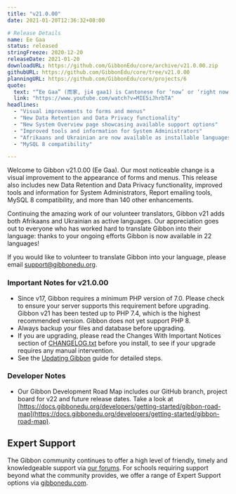 ```yaml
---
title: "v21.0.00"
date: 2021-01-20T12:36:32+08:00

# Release Details
name: Ee Gaa
status: released
stringFreeze: 2020-12-20
releaseDate: 2021-01-20
downloadURL: https://github.com/GibbonEdu/core/archive/v21.0.00.zip
githubURL: https://github.com/GibbonEdu/core/tree/v21.0.00
planningURL: https://github.com/GibbonEdu/core/projects/6
quote:
  text: "“Ee Gaa” (而家, ji4 gaa1) is Cantonese for ‘now’ or ‘right now’, and is used to communicate in the present tense. For example ‘ngo ji gaa hai uk kei’ means ‘I am at home now’. It is one of few Cantonese words beginning with an e sound, and is often pronounced as ‘yee gaa’"
  link: "https://www.youtube.com/watch?v=MIE5iJhrbTA"
headlines:
  - "Visual improvements to forms and menus"
  - "New Data Retention and Data Privacy functionality"
  - "New System Overview page showcasing available support options"
  - "Improved tools and information for System Administrators"
  - "Afrikaans and Ukrainian are now available as installable languages"
  - "MySQL 8 compatibility"

---
```


Welcome to Gibbon v21.0.00 (Ee Gaa). Our most noticeable change is a visual improvement to the appearance of forms and menus. This release also includes new Data Retention and Data Privacy functionality, improved tools and information for System Administrators, Report emailing tools, MySQL 8 compatibility, and more than 140 other enhancements.

Continuing the amazing work of our volunteer translators, Gibbon v21 adds both Afrikaans and Ukrainian as active languages. Our appreciation goes out to everyone who has worked hard to translate Gibbon into their language: thanks to your ongoing efforts Gibbon is now available in 22 languages!

If you would like to volunteer to translate Gibbon into your language, please email [support@gibbonedu.org](mailto:support@gibbonedu.org).

### Important Notes for v21.0.00

- Since v17, Gibbon requires a minimum PHP version of 7.0. Please check to ensure your server supports this requirement before upgrading. Gibbon v21 has been tested up to PHP 7.4, which is the highest recommended version. Gibbon does not yet support PHP 8.
- Always backup your files and database before upgrading.
- If you are upgrading, please read the Changes With Important Notices section of [CHANGELOG.txt](https://github.com/GibbonEdu/core/blob/main/CHANGELOG.txt) before you install, to see if your upgrade requires any manual intervention.
- See the [Updating Gibbon](https://docs.gibbonedu.org/administrators/getting-started/updating-gibbon/) guide for detailed steps.

### Developer Notes

- Our Gibbon Development Road Map includes our GitHub branch, project board for v22 and future release dates. Take a look at [https://docs.gibbonedu.org/developers/getting-started/gibbon-road-map](https://docs.gibbonedu.org/developers/getting-started/gibbon-road-map).

## Expert Support
The Gibbon community continues to offer a high level of friendly, timely and knowledgeable support via [our forums](https://ask.gibbonedu.org/). For schools requiring support beyond what the community provides, we offer a range of Expert Support options via [gibbonedu.com](http://gibbonedu.com).

